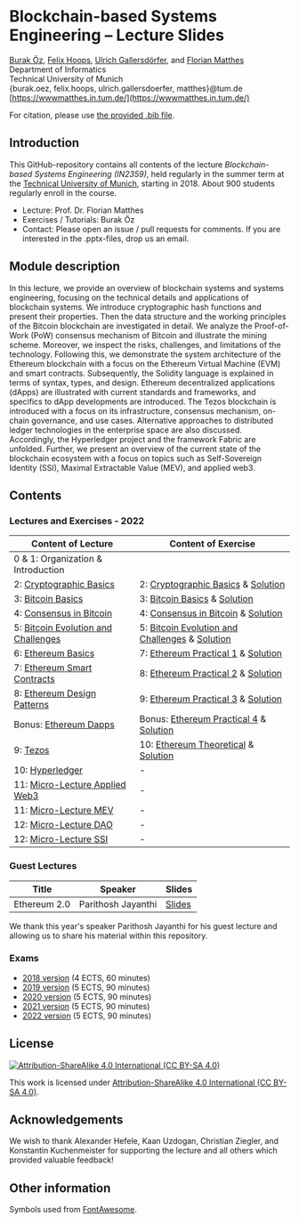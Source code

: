 # Blockchain-based Systems Engineering – Lecture Slides

[Burak Öz](https://wwwmatthes.in.tum.de/pages/bjeix3pjs8og/Burak-Oez), [Felix Hoops](https://wwwmatthes.in.tum.de/pages/1g0a2eiwhl194/Felix-Hoops), [Ulrich Gallersdörfer](https://ulig.io/research), and [Florian Matthes](https://wwwmatthes.in.tum.de/pages/88bkmvw6y7gx/Prof.-Dr.-Florian-Matthes) <br>
Department of Informatics <br>
Technical University of Munich <br>
{burak.oez, felix.hoops, ulrich.gallersdoerfer, matthes}@tum.de <br>
[https://wwwmatthes.in.tum.de/](https://wwwmatthes.in.tum.de/)

For citation, please use [the provided .bib file](references.bib).

## Introduction

This GitHub-repository contains all contents of the lecture _Blockchain-based Systems Engineering (IN2359)_, held regularly in the summer term at the [Technical University of Munich](https://www.tum.de), starting in 2018. About 900 students regularly enroll in the course.

- Lecture: Prof. Dr. Florian Matthes
- Exercises / Tutorials: Burak Öz
- Contact: Please open an issue / pull requests for comments. If you are interested in the .pptx-files, drop us an email.

## Module description

In this lecture, we provide an overview of blockchain systems and systems engineering, focusing on the technical details and applications of blockchain systems. We introduce cryptographic hash functions and present their properties. Then the data structure and the working principles of the Bitcoin blockchain are investigated in detail. We analyze the Proof-of-Work (PoW) consensus mechanism of Bitcoin and illustrate the mining scheme. Moreover, we inspect the risks, challenges, and limitations of the technology. Following this, we demonstrate the system architecture of the Ethereum blockchain with a focus on the Ethereum Virtual Machine (EVM) and smart contracts. Subsequently, the Solidity language is explained in terms of syntax, types, and design. Ethereum decentralized applications (dApps) are illustrated with current standards and frameworks, and specifics to dApp developments are introduced. The Tezos blockchain is introduced with a focus on its infrastructure, consensus mechanism, on-chain governance, and use cases. Alternative approaches to distributed ledger technologies in the enterprise space are also discussed. Accordingly, the Hyperledger project and the framework Fabric are unfolded. Further, we present an overview of the current state of the blockchain ecosystem with a focus on topics such as Self-Sovereign Identity (SSI), Maximal Extractable Value (MEV), and applied web3.

## Contents

### Lectures and Exercises - 2022

| Content of Lecture                                                    | Content of Exercise                                                   
| --------------------------------------------------------------------- | ------------------------------------------------------------------------------------------- |
| 0 & 1: Organization & Introduction                                    |                                                                                             | 
| 2: [Cryptographic Basics](slides/02_Cryptographic_Basics.pdf)         | 2: [Cryptographic Basics](exercises/ex1.pdf) & [Solution](exercises/ex1_sol.pdf)            |
| 3: [Bitcoin Basics](slides/03_Bitcoin_Basics.pdf)                     | 3: [Bitcoin Basics](exercises/ex2.pdf) & [Solution](exercises/ex2_sol.pdf)                  |
| 4: [Consensus in Bitcoin](slides/04_Consensus_in_Bitcoin.pdf)         | 4: [Consensus in Bitcoin](exercises/ex3.pdf) & [Solution](exercises/ex3_sol.pdf)            | 
| 5: [Bitcoin Evolution and Challenges](slides/05_Bitcoin_Evolution.pdf)| 5: [Bitcoin Evolution and Challenges](exercises/ex4.pdf) & [Solution](exercises/ex4_sol.pdf)|
| 6: [Ethereum Basics](slides/06_Ethereum_Basics.pdf)                   | 7: [Ethereum Practical 1](exercises/ex5.pdf) & [Solution](exercises/ex5_sol.pdf)            |
| 7: [Ethereum Smart Contracts](slides/07_Ethereum_Smart_Contracts.pdf) | 8: [Ethereum Practical 2](exercises/ex6.pdf) & [Solution](exercises/ex6_sol.pdf)            |
| 8: [Ethereum Design Patterns](slides/08_Ethereum_Design_Patterns.pdf) | 9: [Ethereum Practical 3](exercises/ex7.pdf) & [Solution](exercises/ex7_sol.pdf)            |
| Bonus: [Ethereum Dapps](slides/Bonus_Ethereum_dApps.pdf)              | Bonus: [Ethereum Practical 4](exercises/ex8.pdf) & [Solution](exercises/ex8_sol.pdf)        |                                       
| 9: [Tezos](slides/09_Tezos_Basics.pdf)                                | 10: [Ethereum Theoretical](exercises/ex9.pdf) & [Solution](exercises/ex9_sol.pdf)|
| 10: [Hyperledger](slides/11_Hyperledger.pdf)                          | -                                                                                           |
| 11: [Micro-Lecture Applied Web3](slides/ML_Applied_Web3.pdf)          | -                                                                                           |
| 11: [Micro-Lecture MEV](slides/ML_MEV.pdf)                            | -                                                                                           |
| 12: [Micro-Lecture DAO](slides/ML_DAO.pdf)                            | -                                                                                           |
| 12: [Micro-Lecture SSI](slides/ML_SSI.pdf)                            | -                                                                                           |

### Guest Lectures

| Title                      | Speaker             | Slides                             |
| -------------------------- | ------------------- | ---------------------------------- |
| Ethereum 2.0               | Parithosh Jayanthi  | [Slides](slides/GuestLecture1.pdf) |

We thank this year's speaker Parithosh Jayanthi for his guest lecture and allowing us to share his material within this repository.

### Exams

- [2018 version](exams/exam18.pdf) (4 ECTS, 60 minutes)
- [2019 version](exams/exam19.pdf) (5 ECTS, 90 minutes)
- [2020 version](exams/exam20.pdf) (5 ECTS, 90 minutes)
- [2021 version](exams/exam21.pdf) (5 ECTS, 90 minutes)
- [2022 version](exams/exam22.pdf) (5 ECTS, 90 minutes)

## License

[![Attribution-ShareAlike 4.0 International (CC BY-SA 4.0)](https://licensebuttons.net/l/by-sa/4.0/88x31.png)](https://creativecommons.org/licenses/by-sa/4.0/)

This work is licensed under [Attribution-ShareAlike 4.0 International (CC BY-SA 4.0)](https://creativecommons.org/licenses/by-sa/4.0/).

## Acknowledgements

We wish to thank Alexander Hefele, Kaan Uzdogan, Christian Ziegler, and Konstantin Kuchenmeister for supporting the lecture and all others which provided valuable feedback!

## Other information

Symbols used from [FontAwesome](https://fontawesome.com/).
